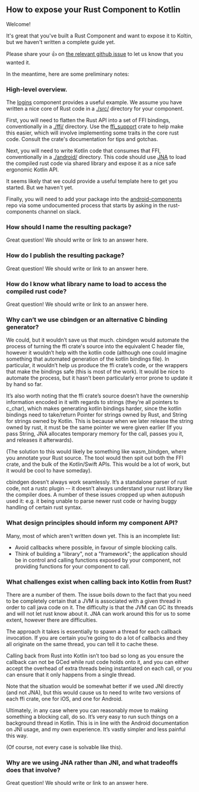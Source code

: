 
## How to expose your Rust Component to Kotlin

Welcome!

It's great that you've built a Rust Component and want to expose it to Koltin,
but we haven't written a complete guide yet.

Please share your :+1: on [the relevant github
issue](https://github.com/mozilla/application-services/issues/599) to let us
know that you wanted it.

In the meantime, here are some preliminary notes:

### High-level overview.

The [logins](/components/logins) component provides a useful example. We assume
you have written a nice core of Rust code in a [./src/](/components/logins/src)
directory for your component.

First, you will need to flatten the Rust API into a set of FFI bindings,
conventionally in a [./ffi/](/components/logins/ffi) directory. Use the
[ffi_support](https://docs.rs/ffi-support/0.1.3/ffi_support/) crate to help make
this easier, which will involve implementing some traits in the core rust code.
Consult the crate's documentation for tips and gotchas.

Next, you will need to write Kotlin code that consumes that FFI,
conventionally in a [./android/](/components/logins/android) directory. This
code should use [JNA](https://github.com/java-native-access/jna) to load the
compiled rust code via shared library and expose it as a nice safe ergonomic
Kotlin API.

It seems likely that we could provide a useful template here to get you started.
But we haven't yet.

Finally, you will need to add your package into the
[android-components](https://github.com/mozilla-mobile/android-components) repo
via some undocumented process that starts by asking in the rust-components
channel on slack.

### How should I name the resulting package?

Great question! We should write or link to an answer here.

### How do I publish the resulting package?

Great question! We should write or link to an answer here.

### How do I know what library name to load to access the compiled rust code?

Great question! We should write or link to an answer here.

### Why can’t we use cbindgen or an alternative C binding generator?

We could, but it wouldn’t save us that much. cbindgen would automate the process
of turning the ffi crate's source into the equivalent C header file, however it
wouldn’t help with the kotlin code (although one could imagine something that
automated generation of the kotlin bindings file). In particular, it wouldn’t
help us produce the ffi crate’s code, or the wrappers that make the bindings
safe (this is most of the work). It would be nice to automate the process, but
it hasn’t been particularly error prone to update it by hand so far.

It’s also worth noting that the ffi crate’s source doesn’t have the ownership
information encoded in it with regards to strings (they’re all pointers to
c_char), which makes generating kotlin bindings harder, since the kotlin
bindings need to take/return Pointer for strings owned by Rust, and String for
strings owned by Kotlin. This is because when we later release the string owned
by rust, it must be the same pointer we were given earlier (If you pass String,
JNA allocates temporary memory for the call, passes you it, and releases it
afterwards).

(The solution to this would likely be something like wasm_bindgen, where you
annotate your Rust source. The tool would then spit out both the FFI crate, and
the bulk of the Kotlin/Swift APIs. This would be a lot of work, but it would be
cool to have someday).

cbindgen doesn’t always work seamlessly. It’s a standalone parser of rust code,
not a rustc plugin -- it doesn’t always understand your rust library like the
compiler does. A number of these issues cropped up when autopush used it: e.g.
it being unable to parse newer rust code or having buggy handling of certain
rust syntax.

### What design principles should inform my component API?

Many, most of which aren't written down yet. This is an incomplete list:

* Avoid callbacks where possible, in favour of simple blocking calls.
* Think of building a "library", not a "framework"; the application should be in
  control and calling functions exposed by your component, not providing
  functions for your component to call.

### What challenges exist when calling back into Kotlin from Rust?

There are a number of them. The issue boils down to the fact that you need to be
completely certain that a JVM is associated with a given thread in order to call
java code on it. The difficulty is that the JVM can GC its threads and will not
let rust know about it. JNA can work around this for us to some extent, however
there are difficulties.

The approach it takes is essentially to spawn a thread for each callback
invocation. If you are certain you’re going to do a lot of callbacks and they
all originate on the same thread, you can tell it to cache these.

Calling back from Rust into Kotlin isn’t too bad so long as you ensure the
callback can not be GCed while rust code holds onto it, and you can either
accept the overhead of extra threads being instantiated on each call, or you can
ensure that it only happens from a single thread.

Note that the situation would be somewhat better if we used JNI directly (and
not JNA), but this would cause us to need to write two versions of each ffi
crate, one for iOS, and one for Android.

Ultimately, in any case where you can reasonably move to making something a
blocking call, do so. It’s very easy to run such things on a background thread
in Kotlin. This is in line with the Android documentation on JNI usage, and my
own experience. It’s vastly simpler and less painful this way.

(Of course, not every case is solvable like this).

### Why are we using JNA rather than JNI, and what tradeoffs does that involve?

Great question! We should write or link to an answer here.